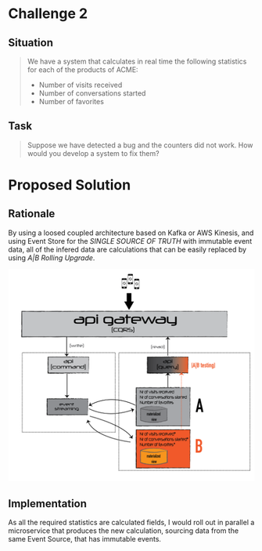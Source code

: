 # Challenge 2

## Situation

>We have a system that calculates in real time the following statistics for each of the products of ACME:
>* Number of visits received							 	
>* Number of conversations started				 		
>* Number of favorites

## Task

>Suppose we have detected a bug and the counters did not work. How would you develop a system to fix them?

# Proposed Solution

## Rationale

By using a loosed coupled architecture based on Kafka or AWS Kinesis, and using Event Store for the *SINGLE SOURCE OF TRUTH* with immutable event data, all of the infered data are calculations that can be easily replaced by using *A|B Rolling Upgrade*.

![](AB-Deployment.png)

## Implementation

As all the required statistics are calculated fields, I would roll out in parallel a microservice that produces the new calculation, sourcing data from the same Event Source, that has immutable events.



